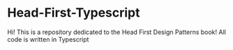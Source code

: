 # Head-First-Typescript
Hi! This is a repository dedicated to the Head First Design Patterns book! All code is written in Typescript
